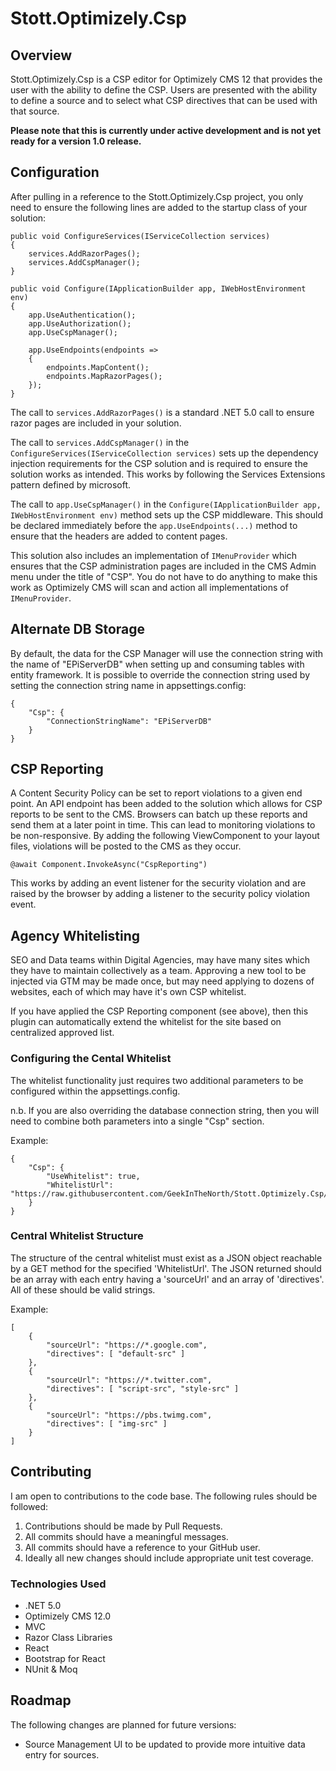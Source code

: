 # Stott.Optimizely.Csp

## Overview

Stott.Optimizely.Csp is a CSP editor for Optimizely CMS 12 that provides the user with the ability to define the CSP.  Users are presented with the ability to define a source and to select what CSP directives that can be used with that source.

**Please note that this is currently under active development and is not yet ready for a version 1.0 release.**

## Configuration

After pulling in a reference to the Stott.Optimizely.Csp project, you only need to ensure the following lines are added to the startup class of your solution:

```
public void ConfigureServices(IServiceCollection services)
{
    services.AddRazorPages();
    services.AddCspManager();
}

public void Configure(IApplicationBuilder app, IWebHostEnvironment env)
{
    app.UseAuthentication();
    app.UseAuthorization();
    app.UseCspManager();

    app.UseEndpoints(endpoints =>
    {
        endpoints.MapContent();
        endpoints.MapRazorPages();
    });
}
```

The call to ```services.AddRazorPages()``` is a standard .NET 5.0 call to ensure razor pages are included in your solution.

The call to ```services.AddCspManager()``` in the ```ConfigureServices(IServiceCollection services)``` sets up the dependency injection requirements for the CSP solution and is required to ensure the solution works as intended.  This works by following the Services Extensions pattern defined by microsoft.

The call to ```app.UseCspManager()``` in the ```Configure(IApplicationBuilder app, IWebHostEnvironment env)``` method sets up the CSP middleware.  This should be declared immediately before the ```app.UseEndpoints(...)``` method to ensure that the headers are added to content pages.

This solution also includes an implementation of ```IMenuProvider``` which ensures that the CSP administration pages are included in the CMS Admin menu under the title of "CSP".  You do not have to do anything to make this work as Optimizely CMS will scan and action all implementations of ```IMenuProvider```.

## Alternate DB Storage

By default, the data for the CSP Manager will use the connection string with the name of "EPiServerDB" when setting up and consuming tables with entity framework.  It is possible to override the connection string used by setting the connection string name in appsettings.config:

```
{
    "Csp": {
        "ConnectionStringName": "EPiServerDB"
    }
}
```

## CSP Reporting

A Content Security Policy can be set to report violations to a given end point.  An API endpoint has been added to the solution which allows for CSP reports to be sent to the CMS.  Browsers can batch up these reports and send them at a later point in time.  This can lead to monitoring violations to be non-responsive.  By adding the following ViewComponent to your layout files, violations will be posted to the CMS as they occur.

```
@await Component.InvokeAsync("CspReporting")
```

This works by adding an event listener for the security violation and are raised by the browser by adding a listener to the security policy violation event.

## Agency Whitelisting

SEO and Data teams within Digital Agencies, may have many sites which they have to maintain collectively as a team.  Approving a new tool to be injected via GTM may be made once, but may need applying to dozens of websites, each of which may have it's own CSP whitelist.

If you have applied the CSP Reporting component (see above), then this plugin can automatically extend the whitelist for the site based on centralized approved list.

### Configuring the Cental Whitelist

The whitelist functionality just requires two additional parameters to be configured within the appsettings.config.

n.b. If you are also overriding the database connection string, then you will need to combine both parameters into a single "Csp" section.

Example:
```
{
    "Csp": {
        "UseWhitelist": true,
        "WhitelistUrl": "https://raw.githubusercontent.com/GeekInTheNorth/Stott.Optimizely.Csp/main/Example%20Documents/whitelistentries.json"
    }
}
```

### Central Whitelist Structure

The structure of the central whitelist must exist as a JSON object reachable by a GET method for the specified 'WhitelistUrl'.  The JSON returned should be an array with each entry having a 'sourceUrl' and an array of 'directives'. All of these should be valid strings.

Example:
```
[
	{
		"sourceUrl": "https://*.google.com",
		"directives": [ "default-src" ]
	},
	{
		"sourceUrl": "https://*.twitter.com",
		"directives": [ "script-src", "style-src" ]
	},
	{
		"sourceUrl": "https://pbs.twimg.com",
		"directives": [ "img-src" ]
	}
]
```

## Contributing

I am open to contributions to the code base.  The following rules should be followed:

1. Contributions should be made by Pull Requests.
2. All commits should have a meaningful messages.
3. All commits should have a reference to your GitHub user.
4. Ideally all new changes should include appropriate unit test coverage.

### Technologies Used

- .NET 5.0
- Optimizely CMS 12.0
- MVC
- Razor Class Libraries
- React
- Bootstrap for React
- NUnit & Moq

## Roadmap

The following changes are planned for future versions:
- Source Management UI to be updated to provide more intuitive data entry for sources.
